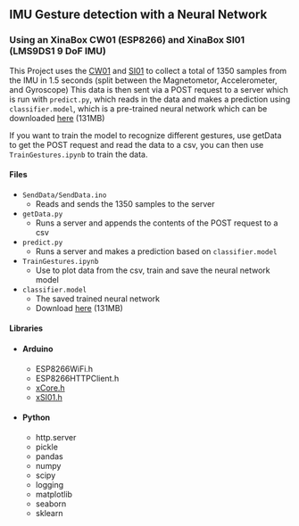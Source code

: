 ## IMU Gesture detection with a Neural Network
### Using an XinaBox CW01 (ESP8266) and XinaBox SI01 (LMS9DS1 9 DoF IMU)

This Project uses the [CW01](https://xinabox.cc/collections/core/products/cw01) and [SI01](https://xinabox.cc/collections/sensors/products/si01) to collect a total of 1350 samples from the IMU in 1.5 seconds (split between the Magnetometor, Accelerometer, and Gyroscope)
This data is then sent via a POST request to a server which is run with `predict.py`, which reads in the data and makes a prediction using `classifier.model`,
which is a pre-trained neural network which can be downloaded [here](https://www.mediafire.com/file/tdck3th4ebmcaed/classifier.model/file) (131MB)

If you want to train the model to recognize different gestures, use getData to get the POST request and read the data to a csv, you can then use `TrainGestures.ipynb` to train the data. 

#### Files
 * `SendData/SendData.ino`
    * Reads and sends the 1350 samples to the server   
 * `getData.py`
    * Runs a server and appends the contents of the POST request to a csv
 * `predict.py`
    * Runs a server and makes a prediction based on `classifier.model`
 * `TrainGestures.ipynb`
    * Use to plot data from the csv, train and save the neural network model
 * `classifier.model`
    * The saved trained neural network 
    * Download [here](https://www.mediafire.com/file/tdck3th4ebmcaed/classifier.model/file) (131MB)

#### Libraries 
 - #### Arduino
   - ESP8266WiFi.h
   - ESP8266HTTPClient.h
   - [xCore.h]()
   - [xSI01.h]()
 - #### Python
   - http.server
   - pickle
   - pandas
   - numpy
   - scipy 
   - logging
   - matplotlib
   - seaborn
   - sklearn
